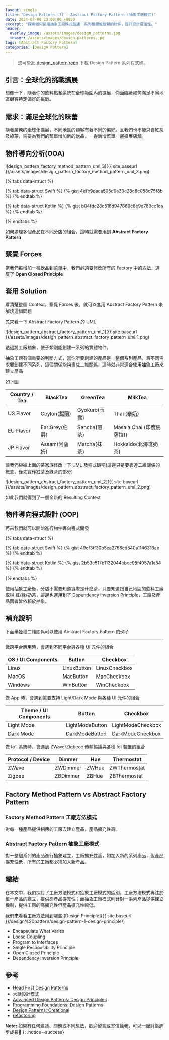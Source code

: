```yaml
---
layout: single
title: "Design Pattern (7) - Abstract Factory Pattern (抽象工廠模式)"
date: 2024-07-08 23:00:00 +0800
excerpt: "探索如何使用抽象工廠模式創建一系列相關或依賴的物件，提升設計靈活性。"
header:
  overlay_image: /assets/images/design_patterns.jpg
  teaser: /assets/images/design_patterns.jpg
tags: [Abstract Factory Pattern]
categories: [Design Pattern]
---
```


> 您可於此 [design_pattern repo](https://github.com/nickhuangcyh/design_pattern) 下載 Design Pattern 系列程式碼。

## 引言：全球化的挑戰擴展

想像一下，隨著你的飲料點餐系統在全球範圍內的擴展，你面臨著如何滿足不同地區顧客特定偏好的挑戰。

## 需求：滿足全球化的味蕾

隨著業務的全球化擴展，不同地區的顧客有著不同的偏好。且我們也不能只賣紅茶及綠茶，需要為我們的菜單增加新的飲品，一邊新增菜單一邊擴展店舖。

## 物件導向分析(OOA)

![design_pattern_factory_method_pattern_uml_3]({{ site.baseurl }}/assets/images/design_pattern_factory_method_pattern_uml_3.png)

{% tabs data-struct %}

{% tab data-struct Swift %}
{% gist 4efb9daca505d9a30c28c8c058d75f8b %}
{% endtab %}

{% tab data-struct Kotlin %}
{% gist b04fdc28c516d947869c8e9d789cc1ca %}
{% endtab %}

{% endtabs %}

如何處理多個產品在不同分店的組合，這時就需要用到 **Abstract Factory Pattern**

## 察覺 Forces

當我們每增加一種飲品到菜單中，我們必須要修改所有的 Factory 中的方法，違反了 **Open Closed Principle**

## 套用 Solution

看清楚整個 Context，察覺 Forces 後，就可以套用 Abstract Factory Pattern 來解決這個問題

先來看一下 Abstract Factory Pattern 的 UML

![design_pattern_abstract_factory_pattern_uml_1]({{ site.baseurl }}/assets/images/design_pattern_abstract_factory_pattern_uml_1.png)

透過將工廠抽象，使子類別能創建一系列的實體物件。

抽象工廠有個重要的判斷方式，當你所要創建的產品是一整個系列產品，且不同需求要創建不同系列，這個關係能夠畫成二維關係，這時就非常適合使用抽象工廠來建立產品

如下圖

| Country / Tea | BlackTea       | GreenTea      | MilkTea                   |
| ------------- | -------------- | ------------- | ------------------------- |
| US Flavor     | Ceylon(錫蘭)   | Gyokuro(玉露) | Thai (泰奶)               |
| EU Flavor     | EarlGrey(伯爵) | Sencha(煎茶)  | Masala Chai (印度馬薩拉)) |
| JP Flavor     | Assam(阿薩姆)  | Matcha(抹茶)  | Hokkaido(北海道奶茶)      |

讓我們根據上面的茶家族修改一下 UML 及程式碼吧(這邊只是要表達二維關係的概念，僅先實作紅茶及綠茶的部分)

![design_pattern_abstract_factory_pattern_uml_2]({{ site.baseurl }}/assets/images/design_pattern_abstract_factory_pattern_uml_2.png)

如此我們就得到了一個全新的 Resulting Context

## 物件導向程式設計 (OOP)

再來我們就可以開始進行物件導向程式開發

{% tabs data-struct %}

{% tab data-struct Swift %}
{% gist 49cf3ff30b5ea2766cd540a1146316ae %}
{% endtab %}

{% tab data-struct Kotlin %}
{% gist 2b53e517b1132044ebec95f4057a1a54 %}
{% endtab %}

{% endtabs %}

使用抽象工廠後，分店不需要知道實際是什麼茶，只要知道跟自己地區的飲料工廠取得 紅/綠/奶茶，這邊也運用到了 Dependency Inversion Principle，工廠及產品兩者皆依賴於抽象。

## 補充說明

下面舉幾種二維關係可以使用 Abstract Factory Pattern 的例子

---

做跨平台應用時，會遇到不同平台與各種 UI 元件的組合

| OS / UI Components | Button      | Checkbox      |
| ------------------ | ----------- | ------------- |
| Linux              | LinuxButton | LinuxCheckbox |
| MacOS              | MacButton   | MacCheckbox   |
| Windows            | WinButton   | WinCheckbox   |

做 App 時，會遇到需要支持 Light/Dark Mode 與各種 UI 元件的組合

| Theme / UI Components | Button          | Checkbox          |
| --------------------- | --------------- | ----------------- |
| Light Mode            | LightModeButton | LightModeCheckbox |
| Dark Mode             | DarkModeButton  | DarkModeCheckbox  |

做 IoT 系統時，會遇到 ZWave/Zigbeee 傳輸協議與各種 Iot 裝置的組合

| Protocol / Device | Dimmer   | Hue   | Thermostat   |
| ----------------- | -------- | ----- | ------------ |
| ZWave             | ZWDimmer | ZWHue | ZWThermostat |
| Zigbee            | ZBDimmer | ZBHue | ZBThermostat |

## Factory Method Pattern vs Abstract Factory Pattern

### Factory Method Pattern 工廠方法模式

對每一種產品提供相應的工廠去建立產品，產品擴充性高。

### Abstract Factory Pattern 抽象工廠模式

對一整個系列的產品進行抽象建立，工廠擴充性高，如加入新的系列產品，但產品擴充性低，所有的工廠都必須加入新產品。

## 總結

在本文中，我們探討了工廠方法模式和抽象工廠模式的區別。工廠方法模式專注於單一產品的建立，提供高產品擴充性；而抽象工廠模式則針對一系列產品提供建立機制，提供工廠的高擴充性但產品擴充性較低。

我們來看看工廠方法用到哪些 [Design Principle]({{ site.baseurl }}/design%20pattern/design-pattern-1-design-principle/)

* Encapsulate What Varies
* Loose Coupling
* Program to Interfaces
* Single Responsibility Principle
* Open Closed Principle
* Dependency Inversion Principle

## 參考

* [Head First Design Patterns](https://www.tenlong.com.tw/products/9789867794529)
* [大話設計模式](https://www.tenlong.com.tw/products/9789866761799)
* [Advanced Design Patterns: Design Principles](https://www.linkedin.com/learning/advanced-design-patterns-design-principles/what-are-design-principles?autoAdvance=true&autoSkip=false&autoplay=true&resume=true)
* [Programming Foundations: Design Patterns](https://www.linkedin.com/learning/programming-foundations-design-patterns-2/trying-interfaces?autoAdvance=true&autoSkip=false&autoplay=true&resume=true)
* [Design Patterns: Creational](https://www.linkedin.com/learning/design-patterns-creational/think-about-how-you-create-objects?autoAdvance=true&autoSkip=false&autoplay=true&resume=true)
* [refactoring](https://refactoring.guru/design-patterns/factory-method)

**Note:** 如果有任何建議、問題或不同想法，歡迎留言或寄信給我，可以一起討論進步成長🙂
{: .notice--success}
